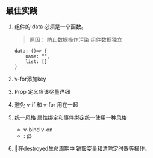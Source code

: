 ## 最佳实践

1. 组件的 data 必须是一个函数。

   > 原因： 防止数据操作污染 组件数据独立

   ```
   data: ()=> {
       name: "",
       list: []
   }
   ```

2. v-for添加key

3. Prop 定义应该尽量详细

4. 避免 v-if 和 v-for 用在一起

5. 统一风格 属性绑定和事件绑定统一使用一种风格

   * v-bind v-on
   * :   @

6. 在destroyed生命周期中 销毁变量和清除定时器等操作。



